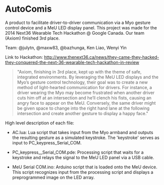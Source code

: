 AutoComis
======================

A product to facilitate driver-to-driver communication via a Myo gesture control device and a MeU LED display panel. This project was made for the 2014 Next36 Wearable Tech Hackathon @ Google Canada. Our team (Axiom) finished 3rd place.

Team: @julytn, @maxw83, @bazhunga, Ken Liao, Wenyi Yin

Link to Hackathon: http://www.thenext36.ca/news/they-came-they-hacked-they-conquered-the-next-36-wearable-tech-hackathon-in-review
>"Axiom, finishing in 3rd place, kept up with the theme of safe, integrated environments. By leveraging the MeU LED displays and the Myo’s gesture control technology, their goal was to create a new method of light-hearted communication for drivers. For instance, a driver wearing the Myo may become frustrated when another driver cuts him off at an intersection and he’ll clench his fists, causing an angry face to appear on the MeU. Conversely, the same driver might be given space to change into the right hand lane at the following intersection and create another gesture to display a happy face."

High level description of each file:

* AC.lua: Lua script that takes input from the Myo armband and outputs the resulting gesture as a simulated keystroke. The                 'keystroke' serves as input to PC_keypress_Serial_COM.

* PC_keypress__Serial_COM.pde: Processing script that waits for a keystroke and relays the signal to the MeU LED panel via a USB 
                              cable.

* MeU Serial COM.ino: Arduino script that is loaded onto the MeU device. This script recognizes input from the processing script   and displays a preprogrammed image on the LED array. 
